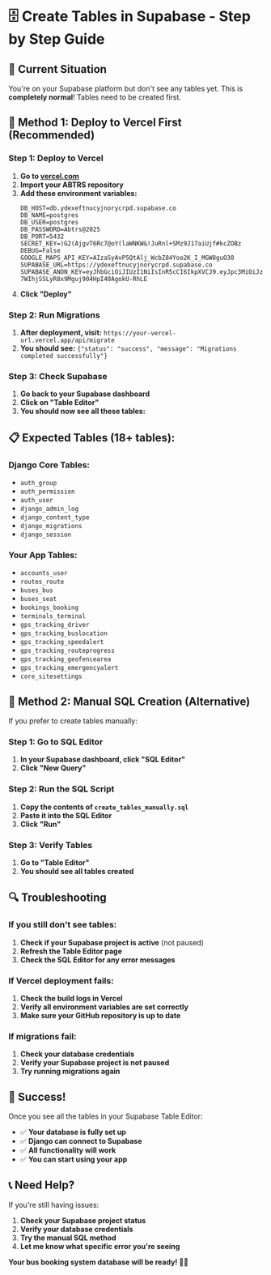 # 🗄️ Create Tables in Supabase - Step by Step Guide

## 🎯 Current Situation
You're on your Supabase platform but don't see any tables yet. This is **completely normal**! Tables need to be created first.

## 🚀 Method 1: Deploy to Vercel First (Recommended)

### Step 1: Deploy to Vercel
1. **Go to [vercel.com](https://vercel.com)**
2. **Import your ABTRS repository**
3. **Add these environment variables:**
   ```
   DB_HOST=db.ydexeftnucyjnorycrpd.supabase.co
   DB_NAME=postgres
   DB_USER=postgres
   DB_PASSWORD=Abtrs@2025
   DB_PORT=5432
   SECRET_KEY=)G2(AjgvT6Rc7@oY(laWNKW&!JuRnl+SMz9J17aiUjf#kcZOBz
   DEBUG=False
   GOOGLE_MAPS_API_KEY=AIzaSyAvP5QtAlj_WcbZ84Yoo2K_I_MGW8guO30
   SUPABASE_URL=https://ydexeftnucyjnorycrpd.supabase.co
   SUPABASE_ANON_KEY=eyJhbGciOiJIUzI1NiIsInR5cCI6IkpXVCJ9.eyJpc3MiOiJzdXBhYmFzZSIsInJlZiI6InlkZXhlZnRudWN5am5vcnljcnBkIiwicm9sZSI6ImFub24iLCJpYXQiOjE3NTk0OTM0NDUsImV4cCI6MjA3NTA2OTQ0NX0.QpzB4MN-7WIhjSSLyR8x9Mguj904HpI40AgokU-RhLE
   ```
4. **Click "Deploy"**

### Step 2: Run Migrations
1. **After deployment, visit:** `https://your-vercel-url.vercel.app/api/migrate`
2. **You should see:** `{"status": "success", "message": "Migrations completed successfully"}`

### Step 3: Check Supabase
1. **Go back to your Supabase dashboard**
2. **Click on "Table Editor"**
3. **You should now see all these tables:**

## 📋 Expected Tables (18+ tables):

### Django Core Tables:
- `auth_group`
- `auth_permission`
- `auth_user`
- `django_admin_log`
- `django_content_type`
- `django_migrations`
- `django_session`

### Your App Tables:
- `accounts_user`
- `routes_route`
- `buses_bus`
- `buses_seat`
- `bookings_booking`
- `terminals_terminal`
- `gps_tracking_driver`
- `gps_tracking_buslocation`
- `gps_tracking_speedalert`
- `gps_tracking_routeprogress`
- `gps_tracking_geofencearea`
- `gps_tracking_emergencyalert`
- `core_sitesettings`

## 🚀 Method 2: Manual SQL Creation (Alternative)

If you prefer to create tables manually:

### Step 1: Go to SQL Editor
1. **In your Supabase dashboard, click "SQL Editor"**
2. **Click "New Query"**

### Step 2: Run the SQL Script
1. **Copy the contents of `create_tables_manually.sql`**
2. **Paste it into the SQL Editor**
3. **Click "Run"**

### Step 3: Verify Tables
1. **Go to "Table Editor"**
2. **You should see all tables created**

## 🔍 Troubleshooting

### If you still don't see tables:
1. **Check if your Supabase project is active** (not paused)
2. **Refresh the Table Editor page**
3. **Check the SQL Editor for any error messages**

### If Vercel deployment fails:
1. **Check the build logs in Vercel**
2. **Verify all environment variables are set correctly**
3. **Make sure your GitHub repository is up to date**

### If migrations fail:
1. **Check your database credentials**
2. **Verify your Supabase project is not paused**
3. **Try running migrations again**

## 🎉 Success!

Once you see all the tables in your Supabase Table Editor:
- ✅ **Your database is fully set up**
- ✅ **Django can connect to Supabase**
- ✅ **All functionality will work**
- ✅ **You can start using your app**

## 📞 Need Help?

If you're still having issues:
1. **Check your Supabase project status**
2. **Verify your database credentials**
3. **Try the manual SQL method**
4. **Let me know what specific error you're seeing**

**Your bus booking system database will be ready! 🚌✨**
